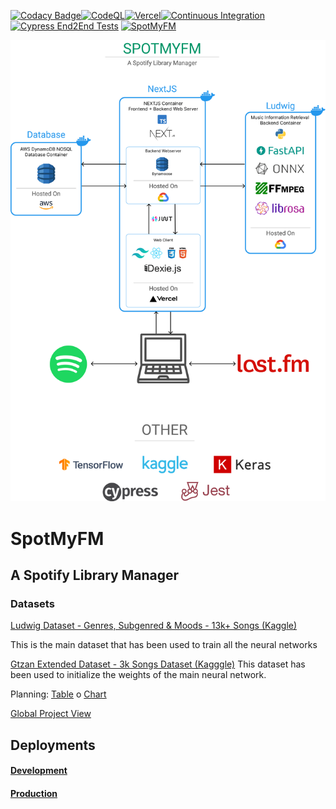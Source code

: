 [![Codacy Badge](https://app.codacy.com/project/badge/Grade/59263c32ac374a6db9c9242d070040fd)](https://www.codacy.com/gh/JorgeRuizDev/SpotMyFM/dashboard?utm_source=github.com&utm_medium=referral&utm_content=JorgeRuizDev/SpotMyFM&utm_campaign=Badge_Grade)[![CodeQL](https://github.com/JorgeRuizDev/SpotMyFM/actions/workflows/codeql-analysis.yml/badge.svg)](https://github.com/JorgeRuizDev/SpotMyFM/actions/workflows/codeql-analysis.yml)[![Vercel](http://therealsujitk-vercel-badge.vercel.app/?app=spot-my-fm)](https://spotmyfm.jorgeruizdev.com/)[![Continuous Integration](https://github.com/JorgeRuizDev/SpotMyFM/actions/workflows/ci.yml/badge.svg)](https://github.com/JorgeRuizDev/SpotMyFM/actions/workflows/ci.yml)[![Cypress End2End Tests](https://github.com/JorgeRuizDev/SpotMyFM/actions/workflows/cypress.yml/badge.svg)](https://github.com/JorgeRuizDev/SpotMyFM/actions/workflows/cypress.yml)
[![SpotMyFM](https://img.shields.io/endpoint?url=https://dashboard.cypress.io/badge/simple/dx84qb&style=flat&logo=cypress)](https://dashboard.cypress.io/projects/dx84qb/runs)

![Poster](Docs/image.png)

# SpotMyFM

## A Spotify Library Manager

### Datasets

[Ludwig Dataset - Genres, Subgenred & Moods - 13k+ Songs (Kaggle)](https://www.kaggle.com/datasets/jorgeruizdev/ludwig-music-dataset-moods-and-subgenres)

This is the main dataset that has been used to train all the neural networks

[Gtzan Extended Dataset - 3k Songs Dataset (Kagggle)](https://www.kaggle.com/datasets/jorgeruizdev/gtzan-extended-wav)
This dataset has been used to initialize the weights of the main neural network.

Planning: [Table](https://jorgestar29.notion.site/jorgestar29/39629233e1824399b3ff825da5c1544b?v=7e9c9da54d1c411bad51fd974f30d75d) o [Chart](https://jorgestar29.notion.site/jorgestar29/39629233e1824399b3ff825da5c1544b?v=ad75fd8de0594bb9944612161bb03c77)

[Global Project View](https://github.com/users/JorgeRuizDev/projects/1)

## Deployments

#### [Development](https://dev.spotmyfm.jorgeruizdev.com)

#### [Production](https://spotmyfm.jorgeruizdev.com)
